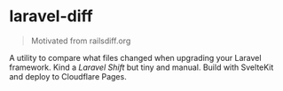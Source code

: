 # laravel-diff

> Motivated from railsdiff.org

A utility to compare what files changed when upgrading your Laravel framework. Kind a *Laravel Shift* but tiny and manual. Build with SvelteKit and deploy to Cloudflare Pages.
